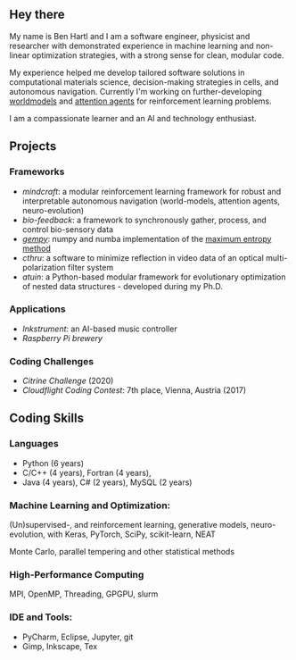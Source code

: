 ## Hey there
My name is Ben Hartl and I am a software engineer, physicist and researcher with demonstrated experience in machine learning and non-linear optimization strategies, with a strong sense for clean, modular code.

My experience helped me develop tailored software solutions in computational materials science, decision-making strategies in cells, and autonomous navigation. 
Currently I'm working on further-developing [worldmodels](https://worldmodels.github.io/) and [attention agents](https://attentionagent.github.io/) for reinforcement learning problems.

I am a compassionate learner and an AI and technology enthusiast.

## Projects
### Frameworks
- *mindcraft*: a modular reinforcement learning framework for robust and interpretable autonomous navigation (world-models, attention agents, neuro-evolution)
- *bio-feedback*: a framework to synchronously gather, process, and control bio-sensory data
- <a class="" target='blank' href="https://github.com/bhartl/generative-models/tree/master/gempy">*gempy*</a>: numpy and numba implementation of the <a calss="" target='blank' href="https://de.wikipedia.org/wiki/Maximum-Entropie-Methode">maximum entropy method</a>
- *cthru*: a software to minimize reflection in video data of an optical multi-polarization filter system
- *atuin*: a Python-based modular framework for evolutionary optimization of nested data structures - developed during my Ph.D.

### Applications
- *Inkstrument*: an AI-based music controller
- *Raspberry Pi brewery*

### Coding Challenges
- *Citrine Challenge* (2020)
- *Cloudflight Coding Contest*: 7th place, Vienna, Austria (2017)

## Coding Skills
### Languages
- Python (6 years)
- C/C++ (4 years), Fortran (4 years), 
- Java (4 years), C# (2 years), MySQL (2 years)

### Machine Learning and Optimization: 
(Un)supervised-, and reinforcement learning, generative models, neuro-evolution, with 
Keras, PyTorch, SciPy, scikit-learn, NEAT

Monte Carlo, parallel tempering and other statistical methods

### High-Performance Computing
MPI, OpenMP, Threading, GPGPU, slurm

### IDE and Tools: 
- PyCharm, Eclipse, Jupyter, git
- Gimp, Inkscape, Tex
